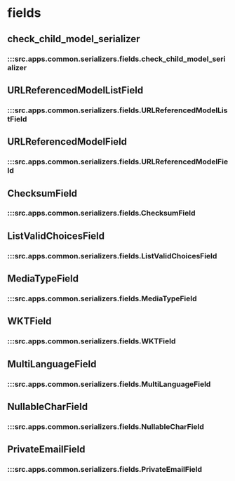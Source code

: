 # fields

## check_child_model_serializer

### :::src.apps.common.serializers.fields.check_child_model_serializer

## URLReferencedModelListField

### :::src.apps.common.serializers.fields.URLReferencedModelListField

## URLReferencedModelField

### :::src.apps.common.serializers.fields.URLReferencedModelField

## ChecksumField

### :::src.apps.common.serializers.fields.ChecksumField

## ListValidChoicesField

### :::src.apps.common.serializers.fields.ListValidChoicesField

## MediaTypeField

### :::src.apps.common.serializers.fields.MediaTypeField

## WKTField

### :::src.apps.common.serializers.fields.WKTField

## MultiLanguageField

### :::src.apps.common.serializers.fields.MultiLanguageField

## NullableCharField

### :::src.apps.common.serializers.fields.NullableCharField

## PrivateEmailField

### :::src.apps.common.serializers.fields.PrivateEmailField


